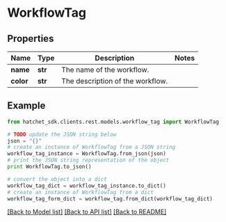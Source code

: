 # WorkflowTag


## Properties

Name | Type | Description | Notes
------------ | ------------- | ------------- | -------------
**name** | **str** | The name of the workflow. | 
**color** | **str** | The description of the workflow. | 

## Example

```python
from hatchet_sdk.clients.rest.models.workflow_tag import WorkflowTag

# TODO update the JSON string below
json = "{}"
# create an instance of WorkflowTag from a JSON string
workflow_tag_instance = WorkflowTag.from_json(json)
# print the JSON string representation of the object
print WorkflowTag.to_json()

# convert the object into a dict
workflow_tag_dict = workflow_tag_instance.to_dict()
# create an instance of WorkflowTag from a dict
workflow_tag_form_dict = workflow_tag.from_dict(workflow_tag_dict)
```
[[Back to Model list]](../README.md#documentation-for-models) [[Back to API list]](../README.md#documentation-for-api-endpoints) [[Back to README]](../README.md)
